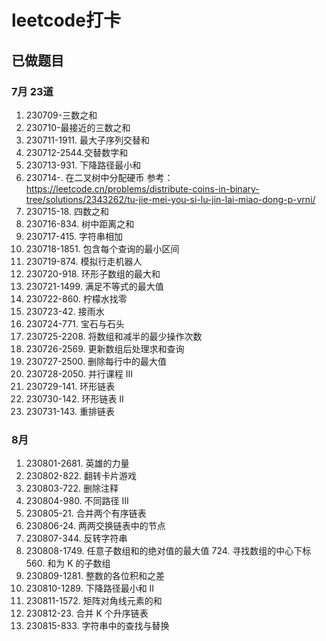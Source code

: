 # leetcode打卡
## 已做题目
### 7月 23道
1. 230709-三数之和
2. 230710-最接近的三数之和
3. 230711-1911. 最大子序列交替和
4. 230712-2544.交替数字和
5. 230713-931. 下降路径最小和
6. 230714-. 在二叉树中分配硬币 参考：https://leetcode.cn/problems/distribute-coins-in-binary-tree/solutions/2343262/tu-jie-mei-you-si-lu-jin-lai-miao-dong-p-vrni/
7. 230715-18. 四数之和 
8. 230716-834. 树中距离之和
9. 230717-415. 字符串相加
10. 230718-1851. 包含每个查询的最小区间
11. 230719-874. 模拟行走机器人
12. 230720-918. 环形子数组的最大和
13. 230721-1499. 满足不等式的最大值
14. 230722-860. 柠檬水找零
15. 230723-42. 接雨水
16. 230724-771. 宝石与石头
17. 230725-2208. 将数组和减半的最少操作次数
18. 230726-2569. 更新数组后处理求和查询
19. 230727-2500. 删除每行中的最大值
20. 230728-2050. 并行课程 III
21. 230729-141. 环形链表
22. 230730-142. 环形链表 II
23. 230731-143. 重排链表
### 8月
1. 230801-2681. 英雄的力量
2. 230802-822. 翻转卡片游戏
3. 230803-722. 删除注释
4. 230804-980. 不同路径 III
5. 230805-21. 合并两个有序链表
6. 230806-24. 两两交换链表中的节点
7. 230807-344. 反转字符串
8. 230808-1749. 任意子数组和的绝对值的最大值 724. 寻找数组的中心下标 560. 和为 K 的子数组
9. 230809-1281. 整数的各位积和之差
10. 230810-1289. 下降路径最小和 II
11. 230811-1572. 矩阵对角线元素的和
12. 230812-23. 合并 K 个升序链表
13. 230815-833. 字符串中的查找与替换


